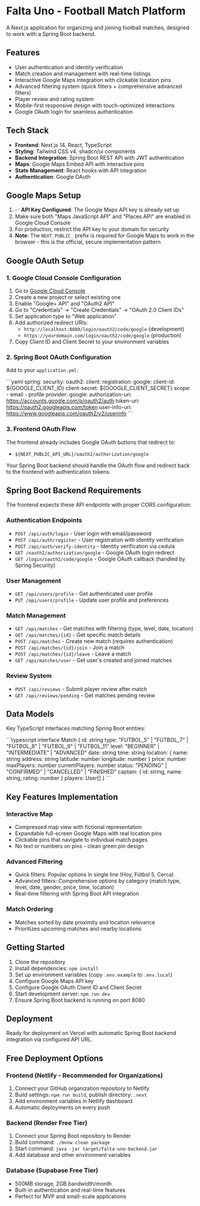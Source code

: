 # Falta Uno - Football Match Platform

A Next.js application for organizing and joining football matches, designed to work with a Spring Boot backend.

<!-- Build: Google Maps API Key Integration -->

## Features

- User authentication and identity verification
- Match creation and management with real-time listings
- Interactive Google Maps integration with clickable location pins
- Advanced filtering system (quick filters + comprehensive advanced filters)
- Player review and rating system
- Mobile-first responsive design with touch-optimized interactions
- Google OAuth login for seamless authentication

## Tech Stack

- **Frontend**: Next.js 14, React, TypeScript
- **Styling**: Tailwind CSS v4, shadcn/ui components
- **Backend Integration**: Spring Boot REST API with JWT authentication
- **Maps**: Google Maps Embed API with interactive pins
- **State Management**: React hooks with API integration
- **Authentication**: Google OAuth
  

## Google Maps Setup

1. ✅ **API Key Configured**: The Google Maps API key is already set up
2. Make sure both "Maps JavaScript API" and "Places API" are enabled in Google Cloud Console
3. For production, restrict the API key to your domain for security
4. **Note**: The `NEXT_PUBLIC_` prefix is required for Google Maps to work in the browser - this is the official, secure implementation pattern

## Google OAuth Setup

### 1. Google Cloud Console Configuration
1. Go to [Google Cloud Console](https://console.cloud.google.com/)
2. Create a new project or select existing one
3. Enable "Google+ API" and "OAuth2 API"
4. Go to "Credentials" → "Create Credentials" → "OAuth 2.0 Client IDs"
5. Set application type to "Web application"
6. Add authorized redirect URIs:
   - `http://localhost:8080/login/oauth2/code/google` (development)
   - `https://yourdomain.com/login/oauth2/code/google` (production)
7. Copy Client ID and Client Secret to your environment variables

### 2. Spring Boot OAuth Configuration
Add to your `application.yml`:

\`\`\`yaml
spring:
  security:
    oauth2:
      client:
        registration:
          google:
            client-id: ${GOOGLE_CLIENT_ID}
            client-secret: ${GOOGLE_CLIENT_SECRET}
            scope:
              - email
              - profile
        provider:
          google:
            authorization-uri: https://accounts.google.com/o/oauth2/auth
            token-uri: https://oauth2.googleapis.com/token
            user-info-uri: https://www.googleapis.com/oauth2/v2/userinfo
\`\`\`

### 3. Frontend OAuth Flow
The frontend already includes Google OAuth buttons that redirect to:
- `${NEXT_PUBLIC_API_URL}/oauth2/authorization/google`

Your Spring Boot backend should handle the OAuth flow and redirect back to the frontend with authentication tokens.

## Spring Boot Backend Requirements

The frontend expects these API endpoints with proper CORS configuration:

### Authentication Endpoints
- `POST /api/auth/login` - User login with email/password
- `POST /api/auth/register` - User registration with identity verification
- `POST /api/auth/verify-identity` - Identity verification via cedula
- `GET /oauth2/authorization/google` - Google OAuth login redirect
- `GET /login/oauth2/code/google` - Google OAuth callback (handled by Spring Security)

### User Management
- `GET /api/users/profile` - Get authenticated user profile
- `PUT /api/users/profile` - Update user profile and preferences

### Match Management
- `GET /api/matches` - Get matches with filtering (type, level, date, location)
- `GET /api/matches/{id}` - Get specific match details
- `POST /api/matches` - Create new match (requires authentication)
- `POST /api/matches/{id}/join` - Join a match
- `POST /api/matches/{id}/leave` - Leave a match
- `GET /api/matches/user` - Get user's created and joined matches

### Review System
- `POST /api/reviews` - Submit player review after match
- `GET /api/reviews/pending` - Get matches pending review

## Data Models

Key TypeScript interfaces matching Spring Boot entities:

\`\`\`typescript
interface Match {
  id: string
  type: "FUTBOL_5" | "FUTBOL_7" | "FUTBOL_8" | "FUTBOL_9" | "FUTBOL_11"
  level: "BEGINNER" | "INTERMEDIATE" | "ADVANCED"
  date: string
  time: string
  location: {
    name: string
    address: string
    latitude: number
    longitude: number
  }
  price: number
  maxPlayers: number
  currentPlayers: number
  status: "PENDING" | "CONFIRMED" | "CANCELLED" | "FINISHED"
  captain: { id: string, name: string, rating: number }
  players: User[]
}
\`\`\`

## Key Features Implementation

### Interactive Map
- Compressed map view with fictional representation
- Expandable full-screen Google Maps with real location pins
- Clickable pins that navigate to individual match pages
- No text or numbers on pins - clean green pin design

### Advanced Filtering
- Quick filters: Popular options in single line (Hoy, Fútbol 5, Cerca)
- Advanced filters: Comprehensive options by category (match type, level, date, gender, price, time, location)
- Real-time filtering with Spring Boot API integration

### Match Ordering
- Matches sorted by date proximity and location relevance
- Prioritizes upcoming matches and nearby locations

## Getting Started

1. Clone the repository
2. Install dependencies: `npm install`
3. Set up environment variables (copy `.env.example` to `.env.local`)
4. Configure Google Maps API key
5. Configure Google OAuth Client ID and Client Secret
6. Start development server: `npm run dev`
7. Ensure Spring Boot backend is running on port 8080

## Deployment

Ready for deployment on Vercel with automatic Spring Boot backend integration via configured API URL.

## Free Deployment Options

### Frontend (Netlify - Recommended for Organizations)
1. Connect your GitHub organization repository to Netlify
2. Build settings: `npm run build`, publish directory: `.next`
3. Add environment variables in Netlify dashboard
4. Automatic deployments on every push

### Backend (Render Free Tier)
1. Connect your Spring Boot repository to Render
2. Build command: `./mvnw clean package`
3. Start command: `java -jar target/falta-uno-backend.jar`
4. Add database and other environment variables

### Database (Supabase Free Tier)
- 500MB storage, 2GB bandwidth/month
- Built-in authentication and real-time features
- Perfect for MVP and small-scale applications
